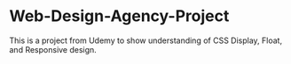 # Web-Design-Agency-Project
This is a project from Udemy to show understanding of CSS Display, Float, and Responsive design.
